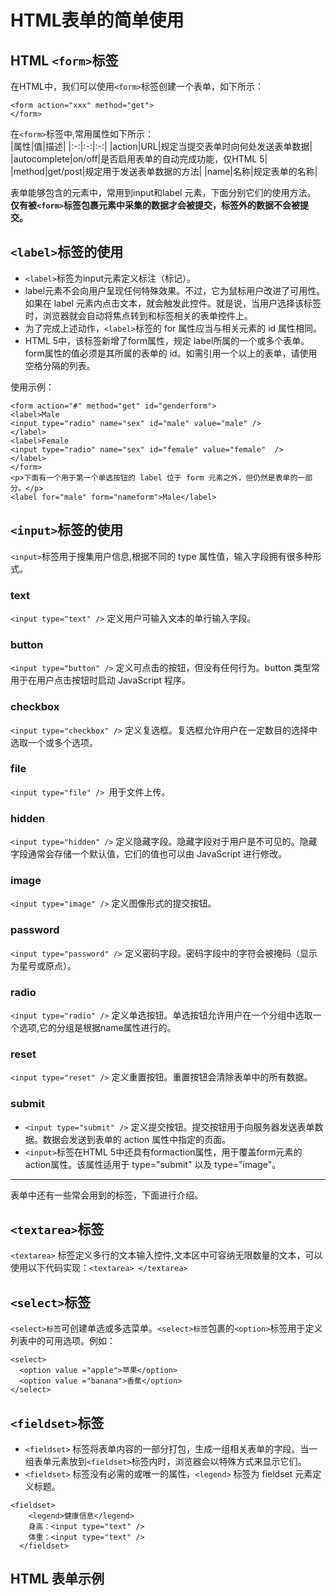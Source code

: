 # HTML表单的简单使用

## HTML `<form>`标签
在HTML中，我们可以使用`<form>`标签创建一个表单，如下所示：  

    <form action="xxx" method="get">
    </form>
在`<form>`标签中,常用属性如下所示：  
|属性|值|描述|
|:-:|:-:|:-:|
|action|URL|规定当提交表单时向何处发送表单数据|
|autocomplete|on/off|是否启用表单的自动完成功能，仅HTML 5|
|method|get/post|规定用于发送表单数据的方法|
|name|名称|规定表单的名称|  

表单能够包含的元素中，常用到input和label 元素，下面分别它们的使用方法。  
**仅有被`<form>`标签包裹元素中采集的数据才会被提交，标签外的数据不会被提交。**

## `<label>`标签的使用
- `<label>`标签为input元素定义标注（标记）。  
- label元素不会向用户呈现任何特殊效果。不过，它为鼠标用户改进了可用性。如果在 label 元素内点击文本，就会触发此控件。就是说，当用户选择该标签时，浏览器就会自动将焦点转到和标签相关的表单控件上。  
- 为了完成上述动作，`<label>`标签的 for 属性应当与相关元素的 id 属性相同。
- HTML 5中，该标签新增了form属性，规定 label所属的一个或多个表单。form属性的值必须是其所属的表单的 id。如需引用一个以上的表单，请使用空格分隔的列表。  

使用示例：  
```
<form action="#" method="get" id="genderform">
<label>Male
<input type="radio" name="sex" id="male" value="male" />
</label>
<label>Female
<input type="radio" name="sex" id="female" value="female"  />
</label>
</form>
<p>下面有一个用于第一个单选按钮的 label 位于 form 元素之外，但仍然是表单的一部分。</p>
<label for="male" form="nameform">Male</label>
```

## `<input>`标签的使用
`<input>`标签用于搜集用户信息,根据不同的 type 属性值，输入字段拥有很多种形式。
### text
`<input type="text" />` 定义用户可输入文本的单行输入字段。  
### button
`<input type="button" />` 定义可点击的按钮，但没有任何行为。button 类型常用于在用户点击按钮时启动 JavaScript 程序。  
### checkbox
`<input type="checkbox" />` 定义复选框。复选框允许用户在一定数目的选择中选取一个或多个选项。
### file
`<input type="file" /> `用于文件上传。  
### hidden
`<input type="hidden" />` 定义隐藏字段。隐藏字段对于用户是不可见的。隐藏字段通常会存储一个默认值，它们的值也可以由 JavaScript 进行修改。
### image
`<input type="image" />` 定义图像形式的提交按钮。  
### password
`<input type="password" />` 定义密码字段。密码字段中的字符会被掩码（显示为星号或原点）。
### radio
`<input type="radio" />` 定义单选按钮。单选按钮允许用户在一个分组中选取一个选项,它的分组是根据name属性进行的。  
### reset
`<input type="reset" />` 定义重置按钮。重置按钮会清除表单中的所有数据。  
### submit
- `<input type="submit" />` 定义提交按钮。提交按钮用于向服务器发送表单数据。数据会发送到表单的 action 属性中指定的页面。
- `<input>`标签在HTML 5中还具有formaction属性，用于覆盖form元素的action属性。该属性适用于 type="submit" 以及 type="image"。
***
表单中还有一些常会用到的标签，下面进行介绍。
## `<textarea>`标签
`<textarea>` 标签定义多行的文本输入控件,文本区中可容纳无限数量的文本，可以使用以下代码实现：`<textarea> </textarea>`  

## `<select>`标签
`<select>标签`可创建单选或多选菜单。`<select>标签`包裹的`<option>`标签用于定义列表中的可用选项。例如：  
```
<select>
  <option value ="apple">苹果</option>
  <option value ="banana">香蕉</option>
</select>
```   
## `<fieldset>`标签  
- `<fieldset>` 标签将表单内容的一部分打包，生成一组相关表单的字段。当一组表单元素放到`<fieldset>`标签内时，浏览器会以特殊方式来显示它们。  
- `<fieldset>` 标签没有必需的或唯一的属性，`<legend>` 标签为 fieldset 元素定义标题。
```  
<fieldset>
    <legend>健康信息</legend>
    身高：<input type="text" />
    体重：<input type="text" />
  </fieldset>  
```
## HTML 表单示例

